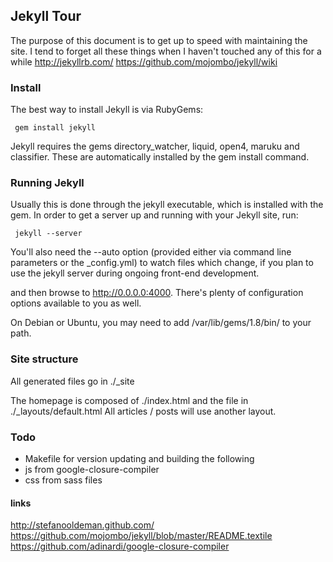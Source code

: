 
## Jekyll Tour

The purpose of this document is to get up to speed with maintaining the site. I tend to forget all these things when I haven't touched any of this for a while
http://jekyllrb.com/
https://github.com/mojombo/jekyll/wiki

### Install

The best way to install Jekyll is via RubyGems:

     gem install jekyll

Jekyll requires the gems directory_watcher, liquid, open4, maruku and classifier. These are automatically installed by the gem install command.


### Running Jekyll

Usually this is done through the jekyll executable, which is installed with the gem. In order to get a server up and running with your Jekyll site, run:

     jekyll --server

You'll also need the --auto option (provided either via command line parameters or the _config.yml) to watch files which change, if you plan to use the jekyll server during ongoing front-end development.

and then browse to http://0.0.0.0:4000. There's plenty of configuration options available to you as well.

On Debian or Ubuntu, you may need to add /var/lib/gems/1.8/bin/ to your path.

### Site structure

All generated files go in ./_site

The homepage is composed of ./index.html and the file in ./_layouts/default.html
All articles / posts will use another layout.


### Todo 

- Makefile for version updating and building the following
- js from google-closure-compiler
- css from sass files


#### links
http://stefanooldeman.github.com/
https://github.com/mojombo/jekyll/blob/master/README.textile
https://github.com/adinardi/google-closure-compiler
